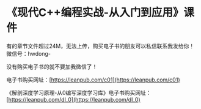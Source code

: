 # 《现代C++编程实战-从入门到应用》课件

有的章节文件超过24M，无法上传，购买电子书的朋友可以私信联系我发给你！微信号：hwdong-

没有购买电子书的就不要加我微信了！

电子书购买网址：[https://leanpub.com/c01](https://leanpub.com/c01)

《解剖深度学习原理-从0编写深度学习库》电子书购买网址：[https://leanpub.com/dl_0](https://leanpub.com/dl_0)





